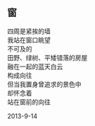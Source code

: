 ## 窗
四周是紧挨的墙<br>
我站在窗口眺望<br>
不可及的<br>
田野、绿树、平矮错落的房屋<br>
融在一起的蓝天白云<br>
构成向往<br>
但当我置身曾追求的景色中<br>
却怀念着<br>
站在窗前的向往<br>

2013-9-14<br>
